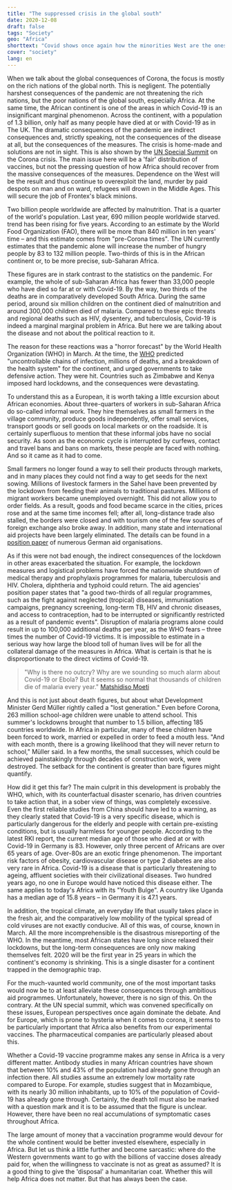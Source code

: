 ```yaml
---
title: "The suppressed crisis in the global south"
date: 2020-12-08
draft: false
tags: "Society"
geo: "Africa"
shorttext: "Covid shows once again how the minorities West are the ones who complain while the rest are fighting for their own existence without votes."
cover: "society"
lang: en
---
```


When we talk about the global consequences of Corona, the focus is mostly on the rich nations of the global north. This is negligent. The potentially harshest consequences of the pandemic are not threatening the rich nations, but the poor nations of the global south, especially Africa. At the same time, the African continent is one of the areas in which Covid-19 is an insignificant marginal phenomenon. Across the continent, with a population of 1.3 billion, only half as many people have died at or with Covid-19 as in The UK. The dramatic consequences of the pandemic are indirect consequences and, strictly speaking, not the consequences of the disease at all, but the consequences of the measures. The crisis is home-made and solutions are not in sight. This is also shown by the [UN Special Summit](https://www.tagesschau.de/ausland/un-sondergipfel-coronavirus-impfstoff-101.html "Besser spät als nie?") on the Corona crisis. The main issue here will be a 'fair' distribution of vaccines, but not the pressing question of how Africa should recover from the massive consequences of the measures. Dependence on the West will be the result and thus continue to overexploit the land, murder by paid despots on man and on ward, refugees will drown in the Middle Ages. This will secure the job of Frontex's black minions.

Two billion people worldwide are affected by malnutrition. That is a quarter of the world's population. Last year, 690 million people worldwide starved. trend has been rising for five years. According to an estimate by the World Food Organization (FAO), there will be more than 840 million in ten years' time – and this estimate comes from "pre-Corona times". The UN currently estimates that the pandemic alone will increase the number of hungry people by 83 to 132 million people. Two-thirds of this is in the African continent or, to be more precise, sub-Saharan Africa.

These figures are in stark contrast to the statistics on the pandemic. For example, the whole of sub-Saharan Africa has fewer than 33,000 people who have died so far at or with Covid-19. By the way, two thirds of the deaths are in comparatively developed South Africa. During the same period, around six million children on the continent died of malnutrition and around 300,000 children died of malaria. Compared to these epic threats and regional deaths such as HIV, dysentery, and tuberculosis, Covid-19 is indeed a marginal marginal problem in Africa. But here we are talking about the disease and not about the political reaction to it.

The reason for these reactions was a "horror forecast" by the World Health Organization (WHO) in March. At the time, the [WHO](https://www.aerzteblatt.de/archiv/216276/COVID-19-in-Afrika-Afrika-scheint-sicherer-als-Europa "COVID-19 in Afrika: Afrika scheint sicherer als Europa") predicted "uncontrollable chains of infection, millions of deaths, and a breakdown of the health system" for the continent, and urged governments to take defensive action. They were hit. Countries such as Zimbabwe and Kenya imposed hard lockdowns, and the consequences were devastating.

To understand this as a European, it is worth taking a little excursion about African economies. About three-quarters of workers in sub-Saharan Africa do so-called informal work. They hire themselves as small farmers in the village community, produce goods independently, offer small services, transport goods or sell goods on local markets or on the roadside. It is certainly superfluous to mention that these informal jobs have no social security. As soon as the economic cycle is interrupted by curfews, contact and travel bans and bans on markets, these people are faced with nothing. And so it came as it had to come.

Small farmers no longer found a way to sell their products through markets, and in many places they could not find a way to get seeds for the next sowing. Millions of livestock farmers in the Sahel have been prevented by the lockdown from feeding their animals to traditional pastures. Millions of migrant workers became unemployed overnight. This did not allow you to order fields. As a result, goods and food became scarce in the cities, prices rose and at the same time incomes fell; after all, long-distance trade also stalled, the borders were closed and with tourism one of the few sources of foreign exchange also broke away. In addition, many state and international aid projects have been largely eliminated. The details can be found in a [position paper](/static/downloads/2020-Positionspapier_Corona-Gerechter_Ausgleich_Lang-Buendnis-Entwicklung-Hilft.pdf "Für einen gerechten Ausgleich") of numerous German aid organisations.

As if this were not bad enough, the indirect consequences of the lockdown in other areas exacerbated the situation. For example, the lockdown measures and logistical problems have forced the nationwide shutdown of medical therapy and prophylaxis programmes for malaria, tuberculosis and HIV. Cholera, diphtheria and typhoid could return. The aid agencies' position paper states that "a good two-thirds of all regular programmes, such as the fight against neglected (tropical) diseases, immunisation campaigns, pregnancy screening, long-term TB, HIV and chronic diseases, and access to contraception, had to be interrupted or significantly restricted as a result of pandemic events". Disruption of malaria programs alone could result in up to 100,000 additional deaths per year, as the WHO fears – three times the number of Covid-19 victims. It is impossible to estimate in a serious way how large the blood toll of human lives will be for all the collateral damage of the measures in Africa. What is certain is that he is disproportionate to the direct victims of Covid-19.

> "Why is there no outcry? Why are we sounding so much alarm about Covid-19 or Ebola? But it seems so normal that thousands of children die of malaria every year." [Matshidiso Moeti](https://www.dw.com/de/corona-pandemie-bremst-den-kampf-gegen-malaria-in-afrika-aus-kinder-impfungen-moskitos/a-55754317 "Afrika: Corona-Pandemie behindert Kampf gegen Malaria")

And this is not just about death figures, but about what Development Minister Gerd Müller rightly called a "lost generation." Even before Corona, 263 million school-age children were unable to attend school. This summer's lockdowns brought that number to 1.5 billion, affecting 185 countries worldwide. In Africa in particular, many of these children have been forced to work, married or expelled in order to feed a mouth less. "And with each month, there is a growing likelihood that they will never return to school," Müller said. In a few months, the small successes, which could be achieved painstakingly through decades of construction work, were destroyed. The setback for the continent is greater than bare figures might quantify.

How did it get this far? The main culprit in this development is probably the WHO, which, with its counterfactual disaster scenario, has driven countries to take action that, in a sober view of things, was completely excessive. Even the first reliable studies from China should have led to a warning, as they clearly stated that Covid-19 is a very specific disease, which is particularly dangerous for the elderly and people with certain pre-existing conditions, but is usually harmless for younger people. According to the latest RKI report, the current median age of those who died at or with Covid-19 in Germany is 83. However, only three percent of Africans are over 65 years of age. Over-80s are an exotic fringe phenomenon. The important risk factors of obesity, cardiovascular disease or type 2 diabetes are also very rare in Africa. Covid-19 is a disease that is particularly threatening to ageing, affluent societies with their civilizational diseases. Two hundred years ago, no one in Europe would have noticed this disease either. The same applies to today's Africa with its "Youth Bulge". A country like Uganda has a median age of 15.8 years – in Germany it is 47.1 years.

In addition, the tropical climate, an everyday life that usually takes place in the fresh air, and the comparatively low mobility of the typical spread of cold viruses are not exactly conducive. All of this was, of course, known in March. All the more incomprehensible is the disastrous misreporting of the WHO. In the meantime, most African states have long since relaxed their lockdowns, but the long-term consequences are only now making themselves felt. 2020 will be the first year in 25 years in which the continent's economy is shrinking. This is a single disaster for a continent trapped in the demographic trap.

For the much-vaunted world community, one of the most important tasks would now be to at least alleviate these consequences through ambitious aid programmes. Unfortunately, however, there is no sign of this. On the contrary. At the UN special summit, which was convened specifically on these issues, European perspectives once again dominate the debate. And for Europe, which is prone to hysteria when it comes to corona, it seems to be particularly important that Africa also benefits from our experimental vaccines. The pharmaceutical companies are particularly pleased about this.

Whether a Covid-19 vaccine programme makes any sense in Africa is a very different matter. Antibody studies in many African countries have shown that between 10% and 43% of the population had already gone through an infection there. All studies assume an extremely low mortality rate compared to Europe. For example, studies suggest that in Mozambique, with its nearly 30 million inhabitants, up to 10% of the population of Covid-19 has already gone through. Certainly, the death toll must also be marked with a question mark and it is to be assumed that the figure is unclear. However, there have been no real accumulations of symptomatic cases throughout Africa.

The large amount of money that a vaccination programme would devour for the whole continent would be better invested elsewhere, especially in Africa. But let us think a little further and become sarcastic: where do the Western governments want to go with the billions of vaccine doses already paid for, when the willingness to vaccinate is not as great as assumed? It is a good thing to give the 'disposal' a humanitarian coat. Whether this will help Africa does not matter. But that has always been the case.
